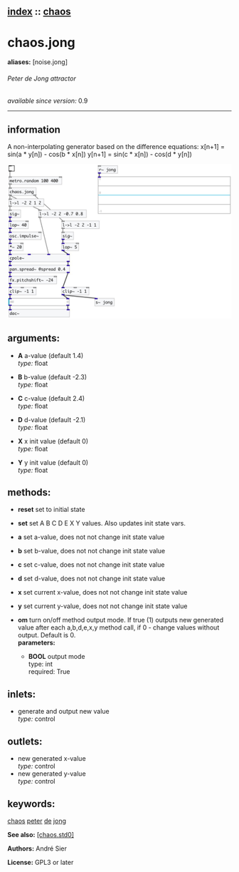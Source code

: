 [index](index.html) :: [chaos](category_chaos.html)
---

# chaos.jong
**aliases:** [noise.jong]


###### Peter de Jong attractor

*available since version:* 0.9

---


## information
A non-interpolating generator based on the difference equations: x[n+1] = sin(a * y[n]) - cos(b * x[n]) y[n+1] = sin(c * x[n]) - cos(d * y[n])


[![example](../examples/img/chaos.jong.jpg)](../examples/pd/chaos.jong.pd)



## arguments:

* **A**
a-value (default 1.4)<br>
_type:_ float<br>

* **B**
b-value (default -2.3)<br>
_type:_ float<br>

* **C**
c-value (default 2.4)<br>
_type:_ float<br>

* **D**
d-value (default -2.1)<br>
_type:_ float<br>

* **X**
x init value (default 0)<br>
_type:_ float<br>

* **Y**
y init value (default 0)<br>
_type:_ float<br>



## methods:

* **reset**
set to initial state<br>

* **set**
set A B C D E X Y values. Also updates init state vars.<br>

* **a**
set a-value, does not not change init state value<br>

* **b**
set b-value, does not not change init state value<br>

* **c**
set c-value, does not not change init state value<br>

* **d**
set d-value, does not not change init state value<br>

* **x**
set current x-value, does not not change init state value<br>

* **y**
set current y-value, does not not change init state value<br>

* **om**
turn on/off method output mode. If true (1) outputs new generated value after
each a,b,d,e,x,y method call, if 0 - change values without output. Default is
0.<br>
  __parameters:__
  - **BOOL** output mode<br>
    type: int <br>
    required: True <br>






## inlets:

* generate and output new value<br>
_type:_ control



## outlets:

* new generated x-value<br>
_type:_ control
* new generated y-value<br>
_type:_ control



## keywords:

[chaos](keywords/chaos.html)
[peter](keywords/peter.html)
[de](keywords/de.html)
[jong](keywords/jong.html)



**See also:**
[\[chaos.std0\]](chaos.std0.html)




**Authors:** André Sier




**License:** GPL3 or later





